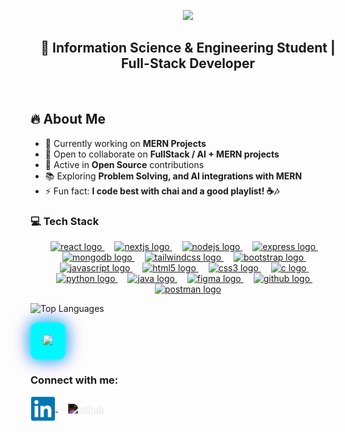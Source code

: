 <p align="center">
  <img src="https://capsule-render.vercel.app/api?type=waving&height=250&text=Dhanush&fontAlign=50&fontAlignY=40&color=gradient" />
</p>

<h2 align="center">🚀 Information Science & Engineering Student | Full-Stack Developer </h2>


<p align="center">
  <img src="https://readme-typing-svg.herokuapp.com?size=22&color=00F7FF&center=true&vCenter=true&width=500&lines=🚀+Keep+Building;📚+Keep+Learning;🌱+Keep+Growing;🚀+Chasing+dreams,+not+excuses;🏆+I+won't+quit+until+I+win" alt="" />
</p>



## 🔥 About Me  
- 🔭 Currently working on **MERN Projects**  
- 👯 Open to collaborate on **FullStack / AI + MERN projects**  
- 🤝 Active in **Open Source** contributions  
- 📚 Exploring **Problem Solving, and AI integrations with MERN**  
- ⚡ Fun fact: **I code best with chai and a good playlist! ☕🎶** 




<h3 align="left">💻 Tech Stack</h3>
<div align="center">
  <a href="https://reactjs.org/" target="_blank">
    <img src="https://skillicons.dev/icons?i=react" height="60" alt="react logo" />
  </a>
  <img width="12" />
  <a href="https://nextjs.org/" target="_blank">
    <img src="https://skillicons.dev/icons?i=nextjs" height="60" alt="nextjs logo" />
  </a>
  <img width="12" />
  <a href="https://nodejs.org" target="_blank">
    <img src="https://skillicons.dev/icons?i=nodejs" height="60" alt="nodejs logo" />
  </a>
  <img width="12" />
  <a href="https://expressjs.com" target="_blank">
    <img src="https://skillicons.dev/icons?i=express" height="60" alt="express logo" />
  </a>
  <img width="12" />
  <a href="https://www.mongodb.com/" target="_blank">
    <img src="https://skillicons.dev/icons?i=mongodb" height="60" alt="mongodb logo" />
  </a>
  <img width="12" />
  <a href="https://tailwindcss.com/" target="_blank">
    <img src="https://skillicons.dev/icons?i=tailwind" height="60" alt="tailwindcss logo" />
  </a>
  <img width="12" />
  <a href="https://getbootstrap.com" target="_blank">
    <img src="https://skillicons.dev/icons?i=bootstrap" height="60" alt="bootstrap logo" />
  </a>
  <img width="12" />
  <a href="https://developer.mozilla.org/en-US/docs/Web/JavaScript" target="_blank">
    <img src="https://skillicons.dev/icons?i=js" height="60" alt="javascript logo" />
  </a>
  <img width="12" />
  <a href="https://www.w3.org/html/" target="_blank">
    <img src="https://skillicons.dev/icons?i=html" height="60" alt="html5 logo" />
  </a>
  <img width="12" />
  <a href="https://www.w3schools.com/css/" target="_blank">
    <img src="https://skillicons.dev/icons?i=css" height="60" alt="css3 logo" />
  </a>
  <img width="12" />
  <a href="https://www.cprogramming.com/" target="_blank">
    <img src="https://skillicons.dev/icons?i=c" height="60" alt="c logo" />
  </a>
  <img width="12" />
  <a href="https://www.python.org/" target="_blank">
    <img src="https://skillicons.dev/icons?i=python" height="60" alt="python logo" />
  </a>
  <img width="12" />
  <a href="https://www.java.com/" target="_blank">
    <img src="https://skillicons.dev/icons?i=java" height="60" alt="java logo" />
  </a>
  <img width="12" />
  <a href="https://www.figma.com/" target="_blank">
    <img src="https://skillicons.dev/icons?i=figma" height="60" alt="figma logo" />
  </a>
  <img width="12" />
  <a href="https://github.com/" target="_blank">
    <img src="https://skillicons.dev/icons?i=github" height="60" alt="github logo" />
  </a>
  <img width="12" />
  <a href="https://www.postman.com/" target="_blank">
    <img src="https://skillicons.dev/icons?i=postman" height="60" alt="postman logo" />
  </a>
</div>

<div> 
  <p>
    <img src="https://github-readme-stats.vercel.app/api/top-langs?username=dhanush18100&layout=compact&langs_count=5&locale=en&theme=radical&hide_title=false&hide_border=false&card_width=320" 
       height="150" 
       alt="Top Languages" />
  </p> 
  <div align="center" style="background: #00F7FF; border-radius: 12px; box-shadow: 0 0 20px #00F7FF, 0 0 30px #9B5DE5; display: inline-block; padding: 20px;"> <img src="https://github-streak-stats-ruby.vercel.app/?user=dhanush18100&theme=radical&ring=00F7FF&fire=9B5DE5&currStreakLabel=00F7FF&sideNums=9B5DE5&currStreakNum=00F7FF&sideLabels=9B5DE5&dates=00F7FF&hide_border=true" /> 
  </div>
</div>


<h3 align="left">Connect with me:</h3>
<p align="left">
  <a href="https://www.linkedin.com/in/dhanush-a29b38284/" target="blank">
    <img align="center" src="https://raw.githubusercontent.com/devicons/devicon/master/icons/linkedin/linkedin-original.svg" alt="linkedin" height="40" width="40" />
  </a>
  <img width="12" /> 
  <a href="https://github.com/dhanush18100" target="blank">
    <img align="center" src="https://github.githubassets.com/images/modules/logos_page/GitHub-Mark.png" alt="github" height="40" width="40" style="filter: invert(1);" />
  </a>
</p>





